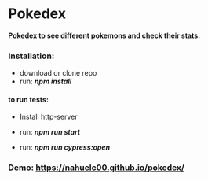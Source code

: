 # Pokedex
**Pokedex to see different pokemons and check their stats.**

### Installation:
- download or clone repo
- run: ***npm install***

#### to run tests:
- Install http-server

- run: ***npm run start***

- run: ***npm run cypress:open***


### Demo: https://nahuelc00.github.io/pokedex/


